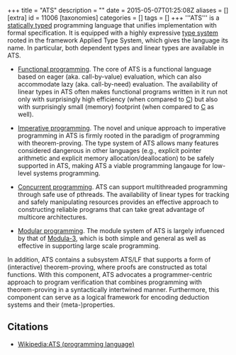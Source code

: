 +++
title = "ATS"
description = ""
date = 2015-05-07T01:25:08Z
aliases = []
[extra]
id = 11006
[taxonomies]
categories = []
tags = []
+++
'''ATS''' is a [statically typed](https://rosettacode.org/wiki/Type_checking) programming language that unifies implementation with formal specification. It is equipped with a highly expressive [type system](https://rosettacode.org/wiki/type_system) rooted in the framework Applied Type System, which gives the language its name. In particular, both dependent types and linear types are available in ATS.



* [Functional programming](https://rosettacode.org/wiki/Functional_programming). The core of ATS is a functional language based on eager (aka. call-by-value) evaluation, which can also accommodate lazy (aka. call-by-need) evaluation. The availability of linear types in ATS often makes functional programs written in it run not only with surprisingly high efficiency (when compared to [C](https://rosettacode.org/wiki/C)) but also with surprisingly small (memory) footprint (when compared to [C](https://rosettacode.org/wiki/C) as well).

* [Imperative programming](https://rosettacode.org/wiki/Imperative_programming). The novel and unique approach to imperative programming in ATS is firmly rooted in the paradigm of programming with theorem-proving. The type system of ATS allows many features considered dangerous in other languages (e.g., explicit pointer arithmetic and explicit memory allocation/deallocation) to be safely supported in ATS, making ATS a viable programming langauge for low-level systems programming.

* [Concurrent programming](https://rosettacode.org/wiki/Concurrent_programming). ATS can support multithreaded programming through safe use of pthreads. The availability of linear types for tracking and safely manipulating resources provides an effective approach to constructing reliable programs that can take great advantage of multicore architectures.

* [Modular programming](https://rosettacode.org/wiki/Modular_programming). The module system of ATS is largely infuenced by that of [Modula-3](https://rosettacode.org/wiki/Modula-3), which is both simple and general as well as effective in supporting large scale programming.



In addition, ATS contains a subsystem ATS/LF that supports a form of (interactive) theorem-proving, where proofs are constructed as total functions. With this component, ATS advocates a programmer-centric approach to program verification that combines programming with theorem-proving in a syntactically intertwined manner. Furthermore, this component can serve as a logical framework for encoding deduction systems and their (meta-)properties.

## Citations
* [Wikipedia:ATS (programming language)](https://en.wikipedia.org/wiki/ATS_%28programming_language%29)
